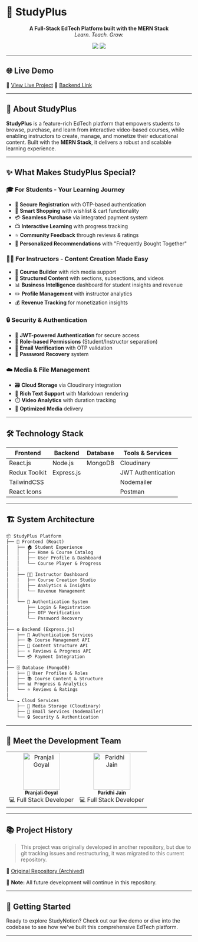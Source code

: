 # 📘 StudyPlus

<p align="center">
  <b>A Full-Stack EdTech Platform built with the MERN Stack</b><br/>
  <i>Learn. Teach. Grow.</i>
</p>

<p align="center">
  <img src="https://img.shields.io/badge/TechStack-MERN-blue" />
<!--   <img src="https://img.shields.io/badge/License-MIT-green" /> -->
  <img src="https://img.shields.io/badge/Status-In%20Progress-orange" />
</p>

---

## 🌐 Live Demo

🔗 [View Live Project](https://ed-tech-dusky-delta.vercel.app)
🔗 [Backend Link](https://ed-tech-tg26.onrender.com)


---

## 📖 About StudyPlus

**StudyPlus** is a feature-rich EdTech platform that empowers students to browse, purchase, and learn from interactive video-based courses, while enabling instructors to create, manage, and monetize their educational content. Built with the **MERN Stack**, it delivers a robust and scalable learning experience.

---

## ✨ What Makes StudyPlus Special?

### 🎓 For Students - Your Learning Journey
- 📧 **Secure Registration** with OTP-based authentication
- 🛒 **Smart Shopping** with wishlist & cart functionality
- 💳 **Seamless Purchase** via integrated payment system
- 📺 **Interactive Learning** with progress tracking
- ⭐ **Community Feedback** through reviews & ratings
- 🤝 **Personalized Recommendations** with "Frequently Bought Together"

### 👨‍🏫 For Instructors - Content Creation Made Easy
- 🧾 **Course Builder** with rich media support
- 🧩 **Structured Content** with sections, subsections, and videos
- 📊 **Business Intelligence** dashboard for student insights and revenue
- ✏️ **Profile Management** with instructor analytics
- 💰 **Revenue Tracking** for monetization insights

### 🔒 Security & Authentication
- 🔐 **JWT-powered Authentication** for secure access
- 👥 **Role-based Permissions** (Student/Instructor separation)
- 🔄 **Email Verification** with OTP validation
- 🔐 **Password Recovery** system

### ☁️ Media & File Management
- 🗃️ **Cloud Storage** via Cloudinary integration
- 📂 **Rich Text Support** with Markdown rendering
- ⏱️ **Video Analytics** with duration tracking
- 🎥 **Optimized Media** delivery

---

## 🛠️ Technology Stack

| **Frontend** | **Backend** | **Database** | **Tools & Services** |
|-------------|-------------|--------------|---------------------|
| React.js | Node.js | MongoDB | Cloudinary |
| Redux Toolkit | Express.js | | JWT Authentication |
| TailwindCSS | | | Nodemailer |
| React Icons | | | Postman |

---

## 🏗️ System Architecture

```txt
📦 StudyPlus Platform
├── 🎨 Frontend (React)
│   ├── 🏠 Student Experience
│   │   ├── Home & Course Catalog
│   │   ├── User Profile & Dashboard
│   │   └── Course Player & Progress
│   │
│   ├── 👨‍🏫 Instructor Dashboard
│   │   ├── Course Creation Studio
│   │   ├── Analytics & Insights
│   │   └── Revenue Management
│   │
│   └── 🔐 Authentication System
│       ├── Login & Registration
│       ├── OTP Verification
│       └── Password Recovery
│
├── ⚙️ Backend (Express.js)
│   ├── 🔐 Authentication Services
│   ├── 📚 Course Management API
│   ├── 🧩 Content Structure API
│   ├── ⭐ Reviews & Progress API
│   └── 💳 Payment Integration
│
├── 🗄️ Database (MongoDB)
│   ├── 👤 User Profiles & Roles
│   ├── 📚 Course Content & Structure
│   ├── 📊 Progress & Analytics
│   └── ⭐ Reviews & Ratings
│
└── ☁️ Cloud Services
    ├── 🎥 Media Storage (Cloudinary)
    ├── 📧 Email Services (Nodemailer)
    └── 🔒 Security & Authentication
```

---

## 👥 Meet the Development Team

<table>
  <tr>
    <td align="center">
      <a href="https://github.com/pranjaligoyal31">
        <img src="https://avatars.githubusercontent.com/u/109040378?v=" width="100px;" alt="Pranjali Goyal"/>
        <br />
        <sub><b>Pranjali Goyal</b></sub>
      </a>
      <br />
      💻 Full Stack Developer
    </td>
    <td align="center">
      <a href="https://github.com/paridhijain07">
        <img src="https://avatars.githubusercontent.com/u/109040378?v=" width="100px;" alt="Paridhi Jain"/>
        <br />
        <sub><b>Paridhi Jain</b></sub>
      </a>
      <br />
      💻 Full Stack Developer
    </td>
  </tr>
</table>

---

## 📚 Project History

> This project was originally developed in another repository, but due to git tracking issues and restructuring, it was migrated to this current repository.

🔗 [Original Repository (Archived)](https://github.com/your-username/old-studynotion-repo)

📌 **Note:** All future development will continue in this repository.

---

## 🚀 Getting Started

Ready to explore StudyNotion? Check out our live demo or dive into the codebase to see how we've built this comprehensive EdTech platform.

---



